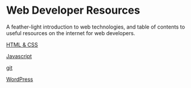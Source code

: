 Web Developer Resources
=

A feather-light introduction to web technologies, and table of contents to useful resources on the internet for web developers.

[HTML & CSS](html-and-css.md)

[Javascript](javascript.md)

[git](git.md)

[WordPress](wordpress.md)
